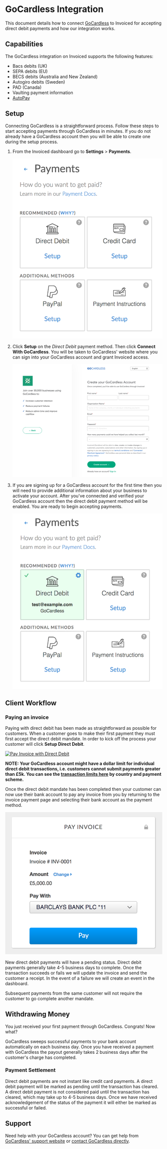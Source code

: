 # GoCardless Integration

This document details how to connect [GoCardless](https://gocardless.com) to Invoiced for accepting direct debit payments and how our integration works.

## Capabilities

The GoCardless integration on Invoiced supports the following features:

- Bacs debits (UK)
- SEPA debits (EU)
- BECS debits (Australia and New Zealand)
- Autogiro debits (Sweden)
- PAD (Canada)
- Vaulting payment information
- [AutoPay](/docs/payments/autopay)

## Setup

Connecting GoCardless is a straightforward process. Follow these steps to start accepting payments through GoCardless in minutes. If you do not already have a GoCardless account then you will be able to create one during the setup process.

1. From the Invoiced dashboard go to **Settings** > **Payments**.

   [![Payment Settings](../img/payment-settings-eu.png)](../img/payment-settings-eu.png)

2. Click **Setup** on the *Direct Debit* payment method. Then click **Connect With GoCardless**. You will be taken to GoCardless' website where you can sign into your GoCardless account and grant Invoiced access.

   [![GoCardless Connect Page](../img/gocardless-connect.png)](../img/gocardless-connect.png)

5. If you are signing up for a GoCardless account for the first time then you will need to provide additional information about your business to activate your account. After you've connected and verified your GoCardless account then the direct debit payment method will be enabled. You are ready to begin accepting payments.

   [![Direct Debit Payments Enabled](../img/gocardless-direct-debit-payments-enabled.png)](../img/gocardless-direct-debit-payments-enabled.png)

## Client Workflow

### Paying an invoice

Paying with direct debit has been made as straightforward as possible for customers. When a customer goes to make their first payment they must first accept the direct debit mandate. In order to kick off the process your customer will click **Setup Direct Debit**.

[![Pay Invoice with Direct Debit](/docs/img/pay-invoice-direct-debit.png)](/docs/img/pay-invoice-direct-debit.png)

**NOTE: Your GoCardless account might have a dollar limit for individual direct debit transactions, i.e. customers cannot submit payments greater than £5k. You can see the [transaction limits here](https://support.gocardless.com/hc/en-gb/articles/115002831125#transaction_limits) by country and payment scheme.**

Once the direct debit mandate has been completed then your customer can now use their bank account to pay any invoice from you by returning to the invoice payment page and selecting their bank account as the payment method.

[![GoCardless Direct Debit Payment](../img/pay-invoice-direct-debit-2.png)](../img/pay-invoice-direct-debit-2.png)

New direct debit payments will have a pending status. Direct debit payments generally take 4-5 business days to complete. Once the transaction succeeds or fails we will update the invoice and send the customer a receipt. In the event of a failure we will create an event in the dashboard.

Subsequent payments from the same customer will not require the customer to go complete another mandate.

## Withdrawing Money

You just received your first payment through GoCardless. Congrats! Now what?

GoCardless sweeps successful payments to your bank account automatically on each business day. Once you have received a payment with GoCardless the payout generally takes 2 business days after the customer's charge has completed.

### Payment Settlement

Direct debit payments are not instant like credit card payments. A direct debit payment will be marked as pending until the transaction has cleared. A direct debit payment is not considered paid until the transaction has cleared, which may take up to 4-5 business days. Once we have received acknowledgement of the status of the payment it will either be marked as successful or failed.

## Support

Need help with your GoCardless account? You can get help from [GoCardless' support website](https://support.gocardless.com/hc) or [contact GoCardless directly](https://support.gocardless.com/hc/en-au/requests/new).